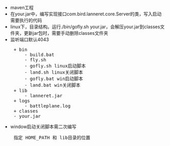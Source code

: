 * maven工程
* 在your.jar中，编写实现接口com.bird.lanneret.core.Server的类，写入启动需要执行的代码
* linux下，目录结构。运行./bin/gofly.sh your.jar，会解压your.jar到classes文件夹，更新jar包时，需要手动删除classes文件夹
* 监听端口默认4043
<pre>
    + bin
        - build.bat
        - fly.sh
        - gofly.sh linux启动脚本
        - land.sh linux关闭脚本
        - gofly.bat win启动脚本
        - land.bat win关闭脚本
    + lib
        - lanneret.jar
    + logs
        - battleplane.log
    + classes
    - your.jar
</pre>
* window启动关闭脚本需二次编写
<pre>
    指定 HOME_PATH 和 lib目录的位置
</pre>
